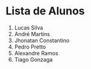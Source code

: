 # Lista de Alunos

1. Lucas Silva
2. André Martins
1. Jhonatan Constantino
2. Pedro Pretto
3. Alexandre Ramos
4. Tiago Gonzaga